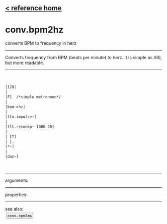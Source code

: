 [< reference home](ceammc_lib.html)
---

# conv.bpm2hz


converts BPM to frequency in herz

---

Converts frequency from BPM (beats per minute) to herz. It is simple as /60, but
            more readable.<br>


---


```


[120(
|
[F]  /*simple metronome*/
|
[bpm->hz]
|
[lfo.impulse~]
|
[flt.resonbp~ 1000 20]
|
| [T]
| |.
[*~]
|
[dac~]

            
```

---
arguments:


---
properties:


---
see also:<br>
[![conv.bpm2ms](img/object_conv.bpm2ms.png)](conv.bpm2ms.html)
